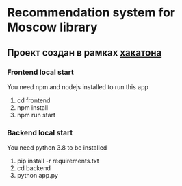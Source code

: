 # Recommendation system for Moscow library
## Проект создан в рамках [хакатона](https://leaders2021.innoagency.ru/)
### Frontend local start

You need npm and nodejs installed to run this app

1. cd frontend
2. npm install
3. npm run start

### Backend local start

You need python 3.8 to be installed

1. pip install -r requirements.txt
2. cd backend
3. python app.py
